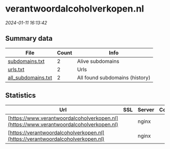 # verantwoordalcoholverkopen.nl
*2024-01-11 16:13:42*
## Summary data
| File       | Count | Info |
|------------|-------|------|
|[subdomains.txt](/data/verantwoordalcoholverkopen.nl/subdomains.txt)|2|Alive subdomains|
|[urls.txt](/data/verantwoordalcoholverkopen.nl/urls.txt)|2|Urls|
|[all_subdomains.txt](/data/verantwoordalcoholverkopen.nl/all_subdomains.txt)|2|All found subdomains (history)|
## Statistics
| Url | SSL | Server | Cookie | HSTS | CSP | XFO | XXP | RP | Tech |Title |
|------------|-------|------|------|------|------|------|------|------|------|------|
|[https://www.verantwoordalcoholverkopen.nl](https://www.verantwoordalcoholverkopen.nl)| |nginx| | | | | | 3:white_check_mark: |Nginx|301 Moved Perman...|
|[https://verantwoordalcoholverkopen.nl](https://verantwoordalcoholverkopen.nl)| |nginx| | | | | | 3:white_check_mark: |Bootstrap Nginx|Verantwoord alco...|